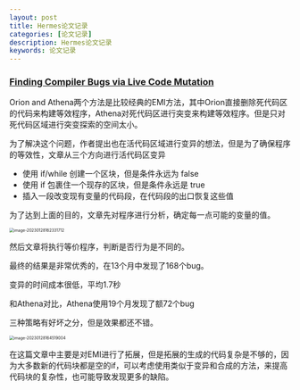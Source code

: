 ```yaml
---
layout: post
title: Hermes论文记录
categories: [论文记录]
description: Hermes论文记录
keywords: 论文记录
---
```




### [Finding Compiler Bugs via Live Code Mutation](../files/Hermes.pdf)

Orion  and Athena两个方法是比较经典的EMI方法，其中Orion直接删除死代码区的代码来构建等效程序，Athena对死代码区进行突变来构建等效程序。但是只对死代码区域进行突变探索的空间太小。

为了解决这个问题，作者提出也在活代码区域进行变异的想法，但是为了确保程序的等效性，文章从三个方向进行活代码区变异

* 使用 if/while 创建一个区块，但是条件永远为 false
* 使用 if 包裹住一个现存的区块，但是条件永远是 true
* 插入一段改变现有变量的代码段，在代码段的出口恢复这些值

为了达到上面的目的，文章先对程序进行分析，确定每一点可能的变量的值。

<img src="https://ningmo.oss-cn-beijing.aliyuncs.com/img/image-20230128162331712-1674894212772-1.png" alt="image-20230128162331712" style="zoom:50%;" />

然后文章将执行等价程序，判断是否行为是不同的。



最终的结果是非常优秀的，在13个月中发现了168个bug。

变异的时间成本很低，平均1.7秒

和Athena对比，Athena使用19个月发现了额72个bug

三种策略有好坏之分，但是效果都还不错。

<img src="https://ningmo.oss-cn-beijing.aliyuncs.com/img/image-20230128164519004.png" alt="image-20230128164519004" style="zoom:50%;" />

在这篇文章中主要是对EMI进行了拓展，但是拓展的生成的代码复杂是不够的，因为大多数新的代码块都是空的if，可以考虑使用类似于变异和合成的方法，来提高代码块的复杂性，也可能导致发现更多的缺陷。
